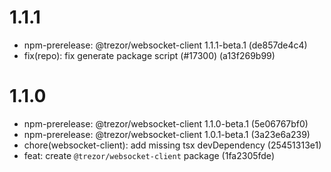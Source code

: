 # 1.1.1

-   npm-prerelease: @trezor/websocket-client 1.1.1-beta.1 (de857de4c4)
-   fix(repo): fix generate package script (#17300) (a13f269b99)

# 1.1.0

-   npm-prerelease: @trezor/websocket-client 1.1.0-beta.1 (5e06767bf0)
-   npm-prerelease: @trezor/websocket-client 1.0.1-beta.1 (3a23e6a239)
-   chore(websocket-client): add missing tsx devDependency (25451313e1)
-   feat: create `@trezor/websocket-client` package (1fa2305fde)
